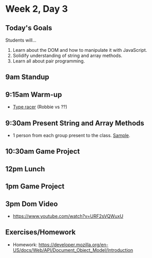 # Week 2, Day 3

## Today's Goals

Students will...

1. Learn about the DOM and how to manipulate it with JavaScript.
1. Solidify understanding of string and array methods.
1. Learn all about pair programming.

## 9am Standup

## 9:15am Warm-up

- [Type racer](http://play.typeracer.com/) (Robbie vs ??)

## 9:30am Present String and Array Methods

- 1 person from each group present to the class. [Sample](http://socrates.io/#ypV8wIb/read).

## 10:30am Game Project

## 12pm Lunch

## 1pm Game Project

## 3pm Dom Video

- https://www.youtube.com/watch?v=URF2sVQWuxU

## Exercises/Homework
- Homework: https://developer.mozilla.org/en-US/docs/Web/API/Document_Object_Model/Introduction
